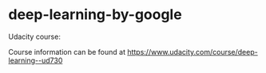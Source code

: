 # deep-learning-by-google

Udacity course:

Course information can be found at https://www.udacity.com/course/deep-learning--ud730
